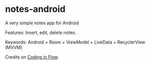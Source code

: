 # notes-android
A very simple notes app for Android

Features: Insert, edit, delete notes.

Keywords: Android + Room + ViewModel + LiveData + RecyclerView (MVVM)

Credits on [Coding in Flow](https://www.youtube.com/watch?v=ARpn-1FPNE4). 
